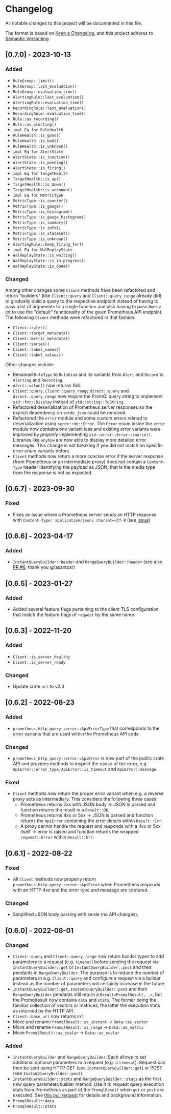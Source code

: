 # Changelog
All notable changes to this project will be documented in this file.

The format is based on [Keep a Changelog](https://keepachangelog.com/en/1.0.0/),
and this project adheres to [Semantic Versioning](https://semver.org/spec/v2.0.0.html).

## [0.7.0] - 2023-10-13
### Added
- `RuleGroup::limit()`
- `RuleGroup::last_evaluation()`
- `RuleGroup::evaluation_time()`
- `AlertingRule::last_evaluation()`
- `AlertingRule::evaluation_time()`
- `RecordingRule::last_evaluation()`
- `RecordingRule::evaluation_time()`
- `Rule::as_recording()`
- `Rule::as_alerting()`
- `impl Eq for RuleHealth`
- `RuleHealth::is_good()`
- `RuleHealth::is_bad()`
- `RuleHealth::is_unknown()`
- `impl Eq for AlertState`
- `AlertState::is_inactive()`
- `AlertState::is_pending()`
- `AlertState::is_firing()`
- `impl Eq for TargetHealth`
- `TargetHealth::is_up()`
- `TargetHealth::is_down()`
- `TargetHealth::is_unknown()`
- `impl Eq for MetricType`
- `MetricType::is_counter()`
- `MetricType::is_gauge()`
- `MetricType::is_histogram()`
- `MetricType::is_gauge_histogram()`
- `MetricType::is_summary()`
- `MetricType::is_info()`
- `MetricType::is_stateset()`
- `MetricType::is_unknown()`
- `AlertingRule::keep_firing_for()`
- `impl Eq for WalReplayState`
- `WalReplayState::is_waiting()`
- `WalReplayState::is_in_progress()`
- `WalReplayState::is_done()`

### Changed

Among other changes some `Client` methods have been refactored and return "builders" (like `Client::query` and `Client::query_range` already did) to gradually build a query to the respective endpoint instead of having to pass a lot of arguments to a single function and also having to pass `None` a lot to use the "default" functionality of the given Prometheus API endpoint.
The following `Client` methods were refactored in that fashion:
- `Client::rules()`
- `Client::target_metadata()`
- `Client::metric_metadata()`
- `Client::series()`
- `Client::label_names()`
- `Client::label_values()`

Other changes include:

- Renamed `RuleType` to `RuleKind` and its variants from `Alert` and `Record` to `Alerting` and `Recording`.
- `Alert::value()` now returns f64.
- `Client::query`, `Client::query_range` `direct::query` and `direct::query_range` now require the PromQl query string to implement `std::fmt::Display` instead of `std::string::ToString`.
- Refactored deserialization of Prometheus server responses so the explicit dependency on `serde_json` could be removed.
- Refactored the `error` module and some custom errors related to deserialization using `serde::de::Error`. The `Error` enum inside the `error` module now contains one variant less and existing error variants were improved by _properly_ implementing `std::error::Error::source()`. Libraries like `anyhow` are now able to display more detailed error messages. This change is not breaking if you did not match on specific error enum variants before.
- `Client` methods now return a more concise error if the server response (from Prometheus or an intermediate proxy) does not contain a `Content-Type` header identifying the payload as JSON, that is the media type from the response is not as expected.

## [0.6.7] - 2023-09-30
### Fixed
- Fixes an issue where a Prometheus server sends an HTTP response with `Content-Type: application/json; charset=utf-8` (see [issue](https://github.com/puetzp/prometheus-http-query/issues/7))

## [0.6.6] - 2023-04-17
### Added
- `InstantQueryBuilder::header` and `RangeQueryBuilder::header` (see also [PR #6](https://github.com/puetzp/prometheus-http-query/pull/6#issue-1667934427), thank you @lasantosr)

## [0.6.5] - 2023-01-27
### Added
- Added several feature flags pertaining to the client TLS configuration that match the feature flags of `reqwest` by the same name.

## [0.6.3] - 2022-11-20
### Added
- `Client::is_server_healthy`
- `Client::is_server_ready`

### Changed
- Update crate `url` to v2.3

## [0.6.2] - 2022-08-23
### Added
- `prometheus_http_query::error::ApiErrorType` that corresponds to the error variants that are used within the Prometheus API code.

### Changed
- `prometheus_http_query::error::ApiError` is now part of the public crate API and provides methods to inspect the cause of the error, e.g. `ApiError::error_type`, `ApiError::is_timeout` and `ApiError::message`.

### Fixed
- `Client` methods now return the proper error variant when e.g. a reverse proxy acts as intermediary. This considers the following three cases:
	- Prometheus returns 2xx with JSON body -> JSON is parsed and function returns the result in a `Result::Ok`.
	- Prometheus returns 4xx or 5xx -> JSON is parsed and function returns the `ApiError` containing the error details within `Result::Err`.
	- A proxy cannot handle the request and responds with a 4xx or 5xx itself -> error is raised and function returns the wrapped `reqwest::Error` within `Result::Err`.

## [0.6.1] - 2022-08-22
### Fixed
- All `Client` methods now properly return `prometheus_http_query::error::ApiError` when Prometheus responds with an HTTP 4xx and the error type and message are captured.

### Changed
- Simplified JSON body parsing with serde (no API changes).

## [0.6.0] - 2022-08-01
### Changed
- `Client::query` and `Client::query_range` now return builder types to add parameters to a request (e.g. `timeout`) before sending the request via `InstantQueryBuilder::get` or `InstantQueryBuilder::post` and their pendants in `RangeQueryBuilder`. The purpose is to reduce the number of parameters in e.g. `Client::query` and configure a request via a builder instead as the number of parameters will certainly increase in the future.
- `InstantQueryBuilder::get`, `InstantQueryBuilder::post` and their `RangeQueryBuilder` pendants still return a `Result<PromqlResult, _>`, but the Promqlresult now contains `data` and `stats`. The former being the familiar collection of vectors or matrices, the latter the execution stats as returned by the HTTP API.
- `Client::base_url` now returns `Url`
- Move and rename `PromqlResult::as_instant` -> `Data::as_vector`
- Move and rename `PromqlResult::as_range` -> `Data::as_matrix`
- Move `PromqlResult::as_scalar` -> `Data::as_scalar`

### Added
- `InstantQueryBuilder` and `RangeQueryBuilder`. Each allows to set additional optional parameters to a request (e.g. a `timeout`). Request can then be sent using HTTP GET (see `InstantQueryBuilder::get`) or POST (see `InstantQueryBuilder::post`).
- `InstantQueryBuilder::stats` and `RangeQueryBuilder::stats` as the first _new_ query parameter/builder method. Use it to request query execution stats from Prometheus as part of the `PromqlResult` when `get` or `post` are executed. See [this pull request](https://github.com/prometheus/prometheus/pull/10369) for details and background information.
- `PromqlResult::data`
- `PromqlResult::stats`

